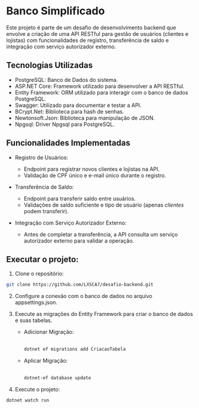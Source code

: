 ﻿# Banco Simplificado

Este projeto é parte de um desafio de desenvolvimento backend que envolve a criação de uma API RESTful para gestão de usuários (clientes e lojistas) com funcionalidades de registro, transferência de saldo e integração com serviço autorizador externo.

## Tecnologias Utilizadas

- PostgreSQL: Banco de Dados do sistema.
- ASP.NET Core: Framework utilizado para desenvolver a API RESTful.
- Entity Framework: ORM utilizado para interagir com o banco de dados PostgreSQL.
- Swagger: Utilizado para documentar e testar a API.
- BCrypt.Net: Biblioteca para hash de senhas.
- Newtonsoft.Json: Biblioteca para manipulação de JSON.
- Npgsql: Driver Npgsql para PostgreSQL.

## Funcionalidades Implementadas

- Registro de Usuários:
    - Endpoint para registrar novos clientes e lojistas na API.
    - Validação de CPF único e e-mail único durante o registro.

- Transferência de Saldo:
    - Endpoint para transferir saldo entre usuários.
    - Validações de saldo suficiente e tipo de usuário (apenas _clientes_ podem transferir).

- Integração com Serviço Autorizador Externo:
    - Antes de completar a transferência, a API consulta um serviço autorizador externo para validar a operação.


## Executar o projeto: 

1. Clone o repositório:

```bash
git clone https://github.com/LXSCA7/desafio-backend.git
```

2. Configure a conexão com o banco de dados no arquivo appsettings.json.

3. Execute as migrações do Entity Framework para criar o banco de dados e suas tabelas.
    - Adicionar Migração: <br> <br>
        ```bash
        dotnet ef migrations add CriacaoTabela
        ```
    - Aplicar Migração: <br> <br>
        ```bash
        dotnet-ef database update
        ```


1. Execute o projeto:

```bash
dotnet watch run
```
